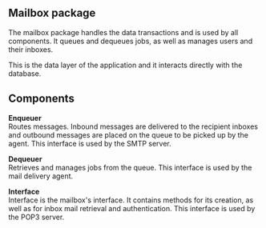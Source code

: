 ## Mailbox package

The mailbox package handles the data transactions and is used by all
components. It queues and dequeues jobs, as well as manages users and
their inboxes.

This is the data layer of the application and it interacts directly with 
the database.  

Components
-

__Enqueuer__  
Routes messages. Inbound messages are delivered to the recipient inboxes and outbound messages are placed on the queue to be picked up by the agent. This interface is used by the SMTP server.

__Dequeuer__  
Retrieves and manages jobs from the queue. This interface is used by the mail delivery agent.

__Interface__  
Interface is the mailbox's interface. It contains methods for its creation, as well as for inbox mail retrieval and authentication. This interface is used by the POP3 server.
